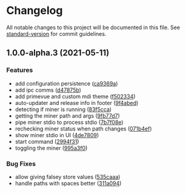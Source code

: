 # Changelog

All notable changes to this project will be documented in this file. See [standard-version](https://github.com/conventional-changelog/standard-version) for commit guidelines.

## 1.0.0-alpha.3 (2021-05-11)


### Features

* add configuration persistence ([ca9369a](https://github.com/ferm10n/would-someone-please-think-of-the-gamers/commit/ca9369aad6ab59a231f21fc1b9d3518bb1dabc00))
* add ipc comms ([d47875b](https://github.com/ferm10n/would-someone-please-think-of-the-gamers/commit/d47875beaebc026416b9abc3b3ea4eb6ff6075a4))
* add primevue and custom mdi theme ([f502334](https://github.com/ferm10n/would-someone-please-think-of-the-gamers/commit/f502334aa3736c0621a9833e8ae1eb7259839388))
* auto-updater and release info in footer ([9f4abed](https://github.com/ferm10n/would-someone-please-think-of-the-gamers/commit/9f4abed036caacb018ea6f274b0404dcb57af37d))
* detecting if miner is running ([83f5cca](https://github.com/ferm10n/would-someone-please-think-of-the-gamers/commit/83f5cca55ecdbde29df0be195f52fab5f350c405))
* getting the miner path and args ([9fb77d7](https://github.com/ferm10n/would-someone-please-think-of-the-gamers/commit/9fb77d79409cb0116ef525d03ae3ba3b9a3f5a92))
* pipe miner stdio to process stdio ([7b7f08e](https://github.com/ferm10n/would-someone-please-think-of-the-gamers/commit/7b7f08ea4de95db95da78b1a51b3292d13e80618))
* rechecking miner status when path changes ([071b4ef](https://github.com/ferm10n/would-someone-please-think-of-the-gamers/commit/071b4ef7f2d3bc43885d047bfbdd16db56397433))
* show miner stdio in UI ([4de7809](https://github.com/ferm10n/would-someone-please-think-of-the-gamers/commit/4de78093e03e34be24ac56963825b8ce1d40c859))
* start command ([2994f31](https://github.com/ferm10n/would-someone-please-think-of-the-gamers/commit/2994f31b21fff7c07f015e77b6433b3deb2ccd83))
* toggling the miner ([995a3f0](https://github.com/ferm10n/would-someone-please-think-of-the-gamers/commit/995a3f091b1f93324d0ef49d4f554cc4f29b4956))


### Bug Fixes

* allow giving falsey store values ([535caaa](https://github.com/ferm10n/would-someone-please-think-of-the-gamers/commit/535caaa41b4acd63373ce79f0f78cefdcc764e67))
* handle paths with spaces better ([311a094](https://github.com/ferm10n/would-someone-please-think-of-the-gamers/commit/311a09456adf6bfb215bdede60ad977dcecc7a3b))
